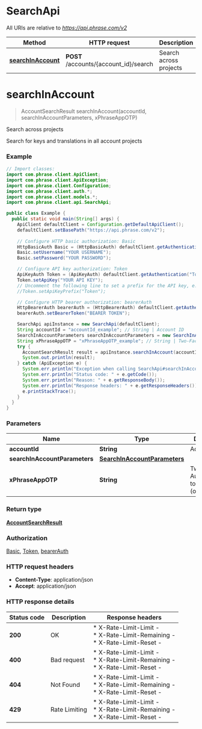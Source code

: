 # SearchApi

All URIs are relative to *https://api.phrase.com/v2*

Method | HTTP request | Description
------------- | ------------- | -------------
[**searchInAccount**](SearchApi.md#searchInAccount) | **POST** /accounts/{account_id}/search | Search across projects


<a name="searchInAccount"></a>
# **searchInAccount**
> AccountSearchResult searchInAccount(accountId, searchInAccountParameters, xPhraseAppOTP)

Search across projects

Search for keys and translations in all account projects

### Example
```java
// Import classes:
import com.phrase.client.ApiClient;
import com.phrase.client.ApiException;
import com.phrase.client.Configuration;
import com.phrase.client.auth.*;
import com.phrase.client.models.*;
import com.phrase.client.api.SearchApi;

public class Example {
  public static void main(String[] args) {
    ApiClient defaultClient = Configuration.getDefaultApiClient();
    defaultClient.setBasePath("https://api.phrase.com/v2");
    
    // Configure HTTP basic authorization: Basic
    HttpBasicAuth Basic = (HttpBasicAuth) defaultClient.getAuthentication("Basic");
    Basic.setUsername("YOUR USERNAME");
    Basic.setPassword("YOUR PASSWORD");

    // Configure API key authorization: Token
    ApiKeyAuth Token = (ApiKeyAuth) defaultClient.getAuthentication("Token");
    Token.setApiKey("YOUR API KEY");
    // Uncomment the following line to set a prefix for the API key, e.g. "Token" (defaults to null)
    //Token.setApiKeyPrefix("Token");

    // Configure HTTP bearer authorization: bearerAuth
    HttpBearerAuth bearerAuth = (HttpBearerAuth) defaultClient.getAuthentication("bearerAuth");
    bearerAuth.setBearerToken("BEARER TOKEN");

    SearchApi apiInstance = new SearchApi(defaultClient);
    String accountId = "accountId_example"; // String | Account ID
    SearchInAccountParameters searchInAccountParameters = new SearchInAccountParameters(); // SearchInAccountParameters | 
    String xPhraseAppOTP = "xPhraseAppOTP_example"; // String | Two-Factor-Authentication token (optional)
    try {
      AccountSearchResult result = apiInstance.searchInAccount(accountId, searchInAccountParameters, xPhraseAppOTP);
      System.out.println(result);
    } catch (ApiException e) {
      System.err.println("Exception when calling SearchApi#searchInAccount");
      System.err.println("Status code: " + e.getCode());
      System.err.println("Reason: " + e.getResponseBody());
      System.err.println("Response headers: " + e.getResponseHeaders());
      e.printStackTrace();
    }
  }
}
```

### Parameters

Name | Type | Description  | Notes
------------- | ------------- | ------------- | -------------
 **accountId** | **String**| Account ID |
 **searchInAccountParameters** | [**SearchInAccountParameters**](SearchInAccountParameters.md)|  |
 **xPhraseAppOTP** | **String**| Two-Factor-Authentication token (optional) | [optional]

### Return type

[**AccountSearchResult**](AccountSearchResult.md)

### Authorization

[Basic](../README.md#Basic), [Token](../README.md#Token), [bearerAuth](../README.md#bearerAuth)

### HTTP request headers

 - **Content-Type**: application/json
 - **Accept**: application/json

### HTTP response details
| Status code | Description | Response headers |
|-------------|-------------|------------------|
**200** | OK |  * X-Rate-Limit-Limit -  <br>  * X-Rate-Limit-Remaining -  <br>  * X-Rate-Limit-Reset -  <br>  |
**400** | Bad request |  * X-Rate-Limit-Limit -  <br>  * X-Rate-Limit-Remaining -  <br>  * X-Rate-Limit-Reset -  <br>  |
**404** | Not Found |  * X-Rate-Limit-Limit -  <br>  * X-Rate-Limit-Remaining -  <br>  * X-Rate-Limit-Reset -  <br>  |
**429** | Rate Limiting |  * X-Rate-Limit-Limit -  <br>  * X-Rate-Limit-Remaining -  <br>  * X-Rate-Limit-Reset -  <br>  |

